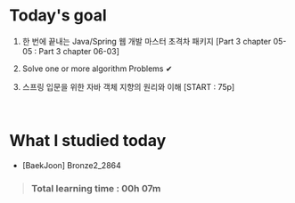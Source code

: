 # Today's goal

1. 한 번에 끝내는 Java/Spring 웹 개발 마스터 초격차 패키지 [Part 3 chapter 05-05 : Part 3 chapter 06-03]

2. Solve one or more algorithm Problems ✔

3. 스프링 입문을 위한 자바 객체 지향의 원리와 이해 [START : 75p]

<br>

# What I studied today

* [BaekJoon] Bronze2_2864

><h3>Total learning time : 00h 07m</h3>